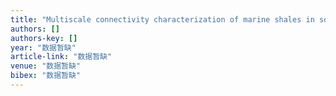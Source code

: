 ```yaml
---
title: "Multiscale connectivity characterization of marine shales in southern China by fluid intrusion, small-angle neutron scattering (SANS), and FIB-SEM"
authors: []
authors-key: []
year: "数据暂缺"
article-link: "数据暂缺"
venue: "数据暂缺"
bibex: "数据暂缺"
---
```

